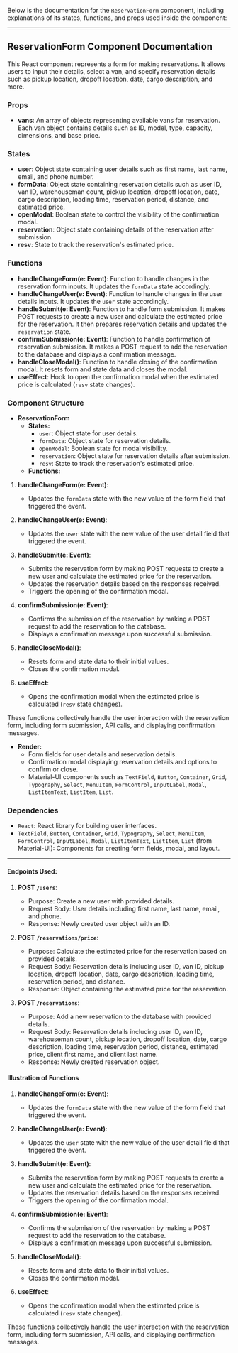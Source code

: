 Below is the documentation for the `ReservationForm` component, including explanations of its states, functions, and props used inside the component:

---

## ReservationForm Component Documentation

This React component represents a form for making reservations. It allows users to input their details, select a van, and specify reservation details such as pickup location, dropoff location, date, cargo description, and more.

### Props

- **vans**: An array of objects representing available vans for reservation. Each van object contains details such as ID, model, type, capacity, dimensions, and base price.

### States

- **user**: Object state containing user details such as first name, last name, email, and phone number.
- **formData**: Object state containing reservation details such as user ID, van ID, warehouseman count, pickup location, dropoff location, date, cargo description, loading time, reservation period, distance, and estimated price.
- **openModal**: Boolean state to control the visibility of the confirmation modal.
- **reservation**: Object state containing details of the reservation after submission.
- **resv**: State to track the reservation's estimated price.

### Functions

- **handleChangeForm(e: Event)**: Function to handle changes in the reservation form inputs. It updates the `formData` state accordingly.
- **handleChangeUser(e: Event)**: Function to handle changes in the user details inputs. It updates the `user` state accordingly.
- **handleSubmit(e: Event)**: Function to handle form submission. It makes POST requests to create a new user and calculate the estimated price for the reservation. It then prepares reservation details and updates the `reservation` state.
- **confirmSubmission(e: Event)**: Function to handle confirmation of reservation submission. It makes a POST request to add the reservation to the database and displays a confirmation message.
- **handleCloseModal()**: Function to handle closing of the confirmation modal. It resets form and state data and closes the modal.
- **useEffect**: Hook to open the confirmation modal when the estimated price is calculated (`resv` state changes).

### Component Structure

- **ReservationForm**
  - **States:**
    - `user`: Object state for user details.
    - `formData`: Object state for reservation details.
    - `openModal`: Boolean state for modal visibility.
    - `reservation`: Object state for reservation details after submission.
    - `resv`: State to track the reservation's estimated price.
  - **Functions:**

1. **handleChangeForm(e: Event)**:
   - Updates the `formData` state with the new value of the form field that triggered the event.

2. **handleChangeUser(e: Event)**:
   - Updates the `user` state with the new value of the user detail field that triggered the event.

3. **handleSubmit(e: Event)**:
   - Submits the reservation form by making POST requests to create a new user and calculate the estimated price for the reservation.
   - Updates the reservation details based on the responses received.
   - Triggers the opening of the confirmation modal.

4. **confirmSubmission(e: Event)**:
   - Confirms the submission of the reservation by making a POST request to add the reservation to the database.
   - Displays a confirmation message upon successful submission.

5. **handleCloseModal()**:
   - Resets form and state data to their initial values.
   - Closes the confirmation modal.

6. **useEffect**:
   - Opens the confirmation modal when the estimated price is calculated (`resv` state changes).

These functions collectively handle the user interaction with the reservation form, including form submission, API calls, and displaying confirmation messages.

  - **Render:**
    - Form fields for user details and reservation details.
    - Confirmation modal displaying reservation details and options to confirm or close.
    - Material-UI components such as `TextField`, `Button`, `Container`, `Grid`, `Typography`, `Select`, `MenuItem`, `FormControl`, `InputLabel`, `Modal`, `ListItemText`, `ListItem`, `List`.

### Dependencies

- `React`: React library for building user interfaces.
- `TextField`, `Button`, `Container`, `Grid`, `Typography`, `Select`, `MenuItem`, `FormControl`, `InputLabel`, `Modal`, `ListItemText`, `ListItem`, `List` (from Material-UI): Components for creating form fields, modal, and layout.

---

#### Endpoints Used:

1. **POST `/users`**:
   - Purpose: Create a new user with provided details.
   - Request Body: User details including first name, last name, email, and phone.
   - Response: Newly created user object with an ID.
   
2. **POST `/reservations/price`**:
   - Purpose: Calculate the estimated price for the reservation based on provided details.
   - Request Body: Reservation details including user ID, van ID, pickup location, dropoff location, date, cargo description, loading time, reservation period, and distance.
   - Response: Object containing the estimated price for the reservation.

3. **POST `/reservations`**:
   - Purpose: Add a new reservation to the database with provided details.
   - Request Body: Reservation details including user ID, van ID, warehouseman count, pickup location, dropoff location, date, cargo description, loading time, reservation period, distance, estimated price, client first name, and client last name.
   - Response: Newly created reservation object.

#### Illustration of Functions

1. **handleChangeForm(e: Event)**:
   - Updates the `formData` state with the new value of the form field that triggered the event.

2. **handleChangeUser(e: Event)**:
   - Updates the `user` state with the new value of the user detail field that triggered the event.

3. **handleSubmit(e: Event)**:
   - Submits the reservation form by making POST requests to create a new user and calculate the estimated price for the reservation.
   - Updates the reservation details based on the responses received.
   - Triggers the opening of the confirmation modal.

4. **confirmSubmission(e: Event)**:
   - Confirms the submission of the reservation by making a POST request to add the reservation to the database.
   - Displays a confirmation message upon successful submission.

5. **handleCloseModal()**:
   - Resets form and state data to their initial values.
   - Closes the confirmation modal.

6. **useEffect**:
   - Opens the confirmation modal when the estimated price is calculated (`resv` state changes).

These functions collectively handle the user interaction with the reservation form, including form submission, API calls, and displaying confirmation messages.